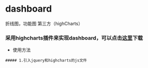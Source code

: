 # dashboard
折线图，功能图
第三方（highCharts）

### 采用highcharts插件来实现dashboard，可以点击[这里](http://www.hcharts.cn/download)下载

+ 使用方法
```
##### 1.引入jquery和highcharts的js文件